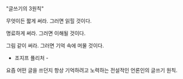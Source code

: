 
"글쓰기의 3원칙"

무엇이든 짧게 써라.
그러면 읽힐 것이다.

명료하게 써라.
그러면 이해될 것이다.

그림 같이 써라.
그러면 기억 속에 머물 것이다.

- 조지프 퓰리처 -

요즘 어떤 글을 쓰던지
항상 기억하려고 노력하는
전설적인 언론인의 글쓰기 원칙.